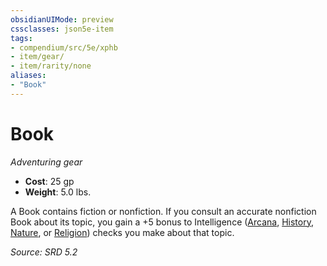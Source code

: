 ```yaml
---
obsidianUIMode: preview
cssclasses: json5e-item
tags:
- compendium/src/5e/xphb
- item/gear/
- item/rarity/none
aliases: 
- "Book"
---
```

# Book
*Adventuring gear*  

- **Cost**: 25 gp
- **Weight**: 5.0 lbs.

A Book contains fiction or nonfiction. If you consult an accurate nonfiction Book about its topic, you gain a +5 bonus to Intelligence ([Arcana](rules/skills.md#Arcana), [History](rules/skills.md#History), [Nature](rules/skills.md#Nature), or [Religion](rules/skills.md#Religion)) checks you make about that topic.

*Source: SRD 5.2*